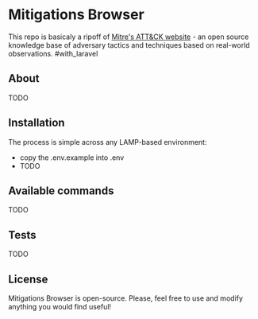 # Mitigations Browser

This repo is basicaly a ripoff of [Mitre's ATT&CK website](https://attack.mitre.org/tactics/enterprise/) - an open source knowledge base of adversary tactics and techniques based on real-world observations. #with_laravel

## About

TODO

## Installation

The process is simple across any LAMP-based environment:

- copy the .env.example into .env
- TODO

## Available commands

TODO

## Tests

TODO

## License

Mitigations Browser is open-source. Please, feel free to use and modify anything you would find useful!
